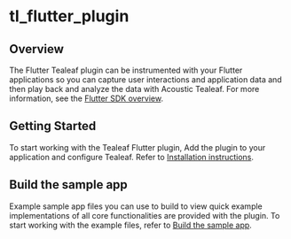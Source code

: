 # tl_flutter_plugin

## Overview

The Flutter Tealeaf plugin can be instrumented with your Flutter applications so you can capture user 
interactions and application data and then play back and analyze the data with Acoustic Tealeaf. For more information, see the [Flutter SDK overview](https://developer.goacoustic.com/acoustic-exp-analytics/docs/flutter-sdk-overview).

## Getting Started

To start working with the Tealeaf Flutter plugin, Add the plugin to your application and configure Tealeaf. Refer to [Installation instructions](https://developer.goacoustic.com/acoustic-exp-analytics/docs/add-the-flutter-sdk-to-your-project#set-up-your-ios-app).

## Build the sample app 
Example sample app files you can use to build to view quick example implementations of all core functionalities are provided with the plugin. To start working with the example files, refer to [Build the sample app](https://developer.goacoustic.com/acoustic-exp-analytics/docs/build-the-flutter-sample-app).

